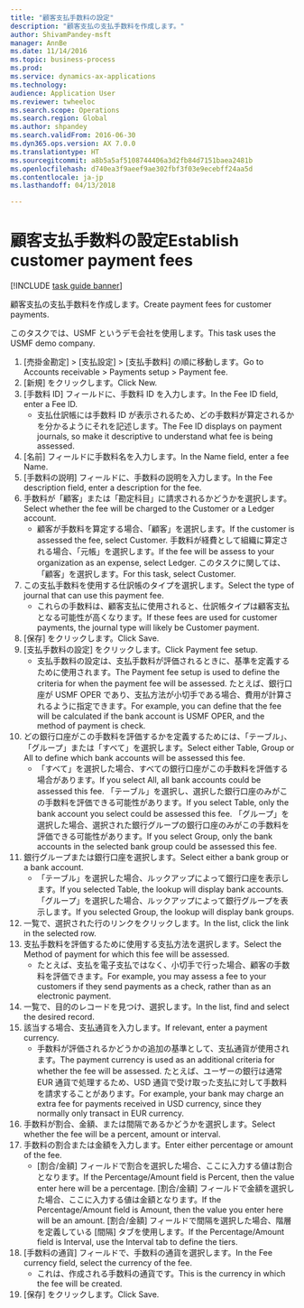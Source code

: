 ```yaml
--- 
title: "顧客支払手数料の設定"
description: "顧客支払の支払手数料を作成します。"
author: ShivamPandey-msft
manager: AnnBe
ms.date: 11/14/2016
ms.topic: business-process
ms.prod: 
ms.service: dynamics-ax-applications
ms.technology: 
audience: Application User
ms.reviewer: twheeloc
ms.search.scope: Operations
ms.search.region: Global
ms.author: shpandey
ms.search.validFrom: 2016-06-30
ms.dyn365.ops.version: AX 7.0.0
ms.translationtype: HT
ms.sourcegitcommit: a8b5a5af5108744406a3d2fb84d7151baea2481b
ms.openlocfilehash: d740ea3f9aeef9ae302fbf3f03e9ecebff24aa5d
ms.contentlocale: ja-jp
ms.lasthandoff: 04/13/2018

---
```

# <a name="establish-customer-payment-fees"></a><span data-ttu-id="eb439-103">顧客支払手数料の設定</span><span class="sxs-lookup"><span data-stu-id="eb439-103">Establish customer payment fees</span></span>

[!INCLUDE [task guide banner](../../includes/task-guide-banner.md)]

<span data-ttu-id="eb439-104">顧客支払の支払手数料を作成します。</span><span class="sxs-lookup"><span data-stu-id="eb439-104">Create payment fees for customer payments.</span></span>

<span data-ttu-id="eb439-105">このタスクでは、USMF というデモ会社を使用します。</span><span class="sxs-lookup"><span data-stu-id="eb439-105">This task uses the USMF demo company.</span></span>

1. <span data-ttu-id="eb439-106">[売掛金勘定] > [支払設定] > [支払手数料] の順に移動します。</span><span class="sxs-lookup"><span data-stu-id="eb439-106">Go to Accounts receivable > Payments setup > Payment fee.</span></span>
2. <span data-ttu-id="eb439-107">[新規] をクリックします。</span><span class="sxs-lookup"><span data-stu-id="eb439-107">Click New.</span></span>
3. <span data-ttu-id="eb439-108">[手数料 ID] フィールドに、手数料 ID を入力します。</span><span class="sxs-lookup"><span data-stu-id="eb439-108">In the Fee ID field, enter a Fee ID.</span></span>
    * <span data-ttu-id="eb439-109">支払仕訳帳には手数料 ID が表示されるため、どの手数料が算定されるかを分かるようにそれを記述します。</span><span class="sxs-lookup"><span data-stu-id="eb439-109">The Fee ID displays on payment journals, so make it descriptive to understand what fee is being assessed.</span></span>  
4. <span data-ttu-id="eb439-110">[名前] フィールドに手数料名を入力します。</span><span class="sxs-lookup"><span data-stu-id="eb439-110">In the Name field, enter a fee Name.</span></span>
5. <span data-ttu-id="eb439-111">[手数料の説明] フィールドに、手数料の説明を入力します。</span><span class="sxs-lookup"><span data-stu-id="eb439-111">In the Fee description field, enter a description for the fee.</span></span>
6. <span data-ttu-id="eb439-112">手数料が「顧客」または「勘定科目」に請求されるかどうかを選択します。</span><span class="sxs-lookup"><span data-stu-id="eb439-112">Select whether the fee will be charged to the Customer or a Ledger account.</span></span>
    * <span data-ttu-id="eb439-113">顧客が手数料を算定する場合、「顧客」を選択します。</span><span class="sxs-lookup"><span data-stu-id="eb439-113">If the customer is assessed the fee, select Customer.</span></span> <span data-ttu-id="eb439-114">手数料が経費として組織に算定される場合、「元帳」を選択します。</span><span class="sxs-lookup"><span data-stu-id="eb439-114">If the fee will be assess to your organization as an expense, select Ledger.</span></span> <span data-ttu-id="eb439-115">このタスクに関しては、「顧客」を選択します。</span><span class="sxs-lookup"><span data-stu-id="eb439-115">For this task, select Customer.</span></span>  
7. <span data-ttu-id="eb439-116">この支払手数料を使用する仕訳帳のタイプを選択します。</span><span class="sxs-lookup"><span data-stu-id="eb439-116">Select the type of  journal that can use this payment fee.</span></span>
    * <span data-ttu-id="eb439-117">これらの手数料は、顧客支払に使用されると、仕訳帳タイプは顧客支払となる可能性が高くなります。</span><span class="sxs-lookup"><span data-stu-id="eb439-117">If these fees are used for customer payments, the journal type will likely be Customer payment.</span></span>  
8. <span data-ttu-id="eb439-118">[保存] をクリックします。</span><span class="sxs-lookup"><span data-stu-id="eb439-118">Click Save.</span></span>
9. <span data-ttu-id="eb439-119">[支払手数料の設定] をクリックします。</span><span class="sxs-lookup"><span data-stu-id="eb439-119">Click Payment fee setup.</span></span>
    * <span data-ttu-id="eb439-120">支払手数料の設定は、支払手数料が評価されるときに、基準を定義するために使用されます。</span><span class="sxs-lookup"><span data-stu-id="eb439-120">The Payment fee setup is used to define the criteria for when the payment fee will be assessed.</span></span>  <span data-ttu-id="eb439-121">たとえば、銀行口座が USMF OPER であり、支払方法が小切手である場合、費用が計算されるように指定できます。</span><span class="sxs-lookup"><span data-stu-id="eb439-121">For example, you can define that the fee will be calculated if the bank account is USMF OPER, and the method of payment is check.</span></span>  
10. <span data-ttu-id="eb439-122">どの銀行口座がこの手数料を評価するかを定義するためには、「テーブル」、「グループ」または「すべて」を選択します。</span><span class="sxs-lookup"><span data-stu-id="eb439-122">Select either Table, Group or All to define which bank accounts will be assessed this fee.</span></span>
    * <span data-ttu-id="eb439-123">「すべて」を選択した場合、すべての銀行口座がこの手数料を評価する場合があります。</span><span class="sxs-lookup"><span data-stu-id="eb439-123">If you select All, all bank accounts could be assessed this fee.</span></span>  <span data-ttu-id="eb439-124">「テーブル」を選択し、選択した銀行口座のみがこの手数料を評価できる可能性があります。</span><span class="sxs-lookup"><span data-stu-id="eb439-124">If you select Table, only the bank account you select could be assessed this fee.</span></span> <span data-ttu-id="eb439-125">「グループ」を選択した場合、選択された銀行グループの銀行口座のみがこの手数料を評価できる可能性があります。</span><span class="sxs-lookup"><span data-stu-id="eb439-125">If you select Group, only the bank accounts in the selected bank group could be assessed this fee.</span></span>  
11. <span data-ttu-id="eb439-126">銀行グループまたは銀行口座を選択します。</span><span class="sxs-lookup"><span data-stu-id="eb439-126">Select either a bank group or a bank account.</span></span>
    * <span data-ttu-id="eb439-127">「テーブル」を選択した場合、ルックアップによって銀行口座を表示します。</span><span class="sxs-lookup"><span data-stu-id="eb439-127">If you selected Table, the lookup will display bank accounts.</span></span> <span data-ttu-id="eb439-128">「グループ」を選択した場合、ルックアップによって銀行グループを表示します。</span><span class="sxs-lookup"><span data-stu-id="eb439-128">If you selected Group, the lookup will display bank groups.</span></span>  
12. <span data-ttu-id="eb439-129">一覧で、選択された行のリンクをクリックします。</span><span class="sxs-lookup"><span data-stu-id="eb439-129">In the list, click the link in the selected row.</span></span>
13. <span data-ttu-id="eb439-130">支払手数料を評価するために使用する支払方法を選択します。</span><span class="sxs-lookup"><span data-stu-id="eb439-130">Select the Method of payment for which this fee will be assessed.</span></span>
    * <span data-ttu-id="eb439-131">たとえば、支払を電子支払ではなく、小切手で行った場合、顧客の手数料を評価できます。</span><span class="sxs-lookup"><span data-stu-id="eb439-131">For example, you may assess a fee to your customers if they send payments as a check, rather than as an electronic payment.</span></span>  
14. <span data-ttu-id="eb439-132">一覧で、目的のレコードを見つけ、選択します。</span><span class="sxs-lookup"><span data-stu-id="eb439-132">In the list, find and select the desired record.</span></span>
15. <span data-ttu-id="eb439-133">該当する場合、支払通貨を入力します。</span><span class="sxs-lookup"><span data-stu-id="eb439-133">If relevant, enter a payment currency.</span></span>
    * <span data-ttu-id="eb439-134">手数料が評価されるかどうかの追加の基準として、支払通貨が使用されます。</span><span class="sxs-lookup"><span data-stu-id="eb439-134">The payment currency is used as an additional criteria for whether the fee will be assessed.</span></span>  <span data-ttu-id="eb439-135">たとえば、ユーザーの銀行は通常 EUR 通貨で処理するため、USD 通貨で受け取った支払に対して手数料を請求することがあります。</span><span class="sxs-lookup"><span data-stu-id="eb439-135">For example, your bank may charge an extra fee for payments received in USD currency, since they normally only transact in EUR currency.</span></span>  
16. <span data-ttu-id="eb439-136">手数料が割合、金額、または間隔であるかどうかを選択します。</span><span class="sxs-lookup"><span data-stu-id="eb439-136">Select whether the fee will be a percent, amount or interval.</span></span>
17. <span data-ttu-id="eb439-137">手数料の割合または金額を入力します。</span><span class="sxs-lookup"><span data-stu-id="eb439-137">Enter either percentage or amount of the fee.</span></span>
    * <span data-ttu-id="eb439-138">[割合/金額] フィールドで割合を選択した場合、ここに入力する値は割合となります。</span><span class="sxs-lookup"><span data-stu-id="eb439-138">If the Percentage/Amount field is Percent, then the value enter here will be a percentage.</span></span> <span data-ttu-id="eb439-139">[割合/金額] フィールドで金額を選択した場合、ここに入力する値は金額となります。</span><span class="sxs-lookup"><span data-stu-id="eb439-139">If the Percentage/Amount field is Amount, then the value you enter here will be an amount.</span></span> <span data-ttu-id="eb439-140">[割合/金額] フィールドで間隔を選択した場合、階層を定義している [間隔] タブを使用します。</span><span class="sxs-lookup"><span data-stu-id="eb439-140">If the Percentage/Amount field is Interval, use the Interval tab to define the tiers.</span></span>  
18. <span data-ttu-id="eb439-141">[手数料の通貨] フィールドで、手数料の通貨を選択します。</span><span class="sxs-lookup"><span data-stu-id="eb439-141">In the Fee currency field, select the currency of the fee.</span></span>
    * <span data-ttu-id="eb439-142">これは、作成される手数料の通貨です。</span><span class="sxs-lookup"><span data-stu-id="eb439-142">This is the currency in which the fee will be created.</span></span>  
19. <span data-ttu-id="eb439-143">[保存] をクリックします。</span><span class="sxs-lookup"><span data-stu-id="eb439-143">Click Save.</span></span>


